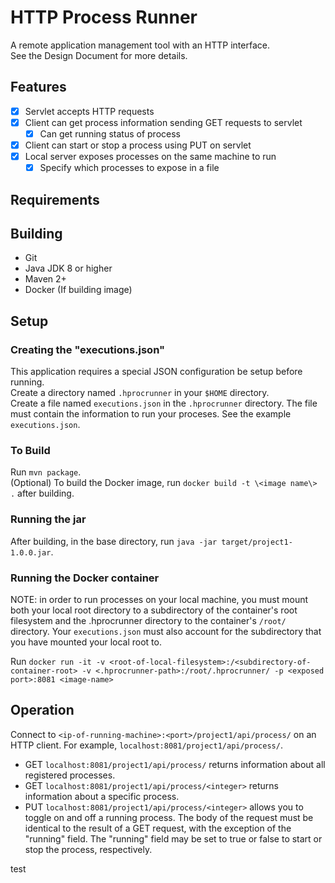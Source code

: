# HTTP Process Runner
A remote application management tool with an HTTP interface.  
See the Design Document for more details.

## Features
- [x] Servlet accepts HTTP requests
- [x] Client can get process information sending GET requests to servlet
    - [x] Can get running status of process
- [x] Client can start or stop a process using PUT on servlet
- [x] Local server exposes processes on the same machine to run
    - [x] Specify which processes to expose in a file

## Requirements
## Building
- Git
- Java JDK 8 or higher
- Maven 2+
- Docker (If building image)
## Setup

### Creating the "executions.json"
This application requires a special JSON configuration be setup before running.  
Create a directory named `.hprocrunner` in your `$HOME` directory.  
Create a file named `executions.json` in the `.hprocrunner` directory.
The file must contain the information to run your proceses. See the example `executions.json`.

### To Build
Run `mvn package`.  
(Optional) To build the Docker image, run `docker build -t \<image name\> .` after building.


### Running the jar
After building, in the base directory, run `java -jar target/project1-1.0.0.jar`.  

### Running the Docker container
NOTE: in order to run processes on your local machine, you must mount both your local root directory to a subdirectory of the container's root filesystem and the .hprocrunner directory to the container's `/root/` directory. Your `executions.json` must also account for the subdirectory that you have mounted your local root to.

Run `docker run -it -v <root-of-local-filesystem>:/<subdirectory-of-container-root> -v <.hprocrunner-path>:/root/.hprocrunner/ -p <exposed port>:8081 <image-name>`

## Operation
Connect to `<ip-of-running-machine>:<port>/project1/api/process/` on an HTTP client.  For example, `localhost:8081/project1/api/process/`.
- GET `localhost:8081/project1/api/process/` returns information about all registered processes.
- GET `localhost:8081/project1/api/process/<integer>` returns information about a specific process.
- PUT `localhost:8081/project1/api/process/<integer>` allows you to toggle on and off a running process. The body of the request must be identical to the result of a GET request, with the exception of the "running" field. The "running" field may be set to true or false to start or stop the process, respectively.


test